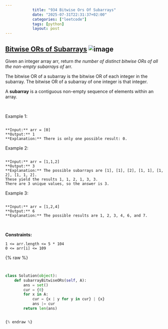 ```yaml
---
            title: "934 Bitwise Ors Of Subarrays"
            date: "2025-07-31T22:31:37+02:00"
            categories: ["leetcode"]
            tags: [python]
            layout: post
---
```

            
## [Bitwise ORs of Subarrays](https://leetcode.com/problems/bitwise-ors-of-subarrays) ![image](https://img.shields.io/badge/Difficulty-Medium-orange)

Given an integer array arr, return *the number of distinct bitwise ORs of all the non-empty subarrays of* arr.

The bitwise OR of a subarray is the bitwise OR of each integer in the subarray. The bitwise OR of a subarray of one integer is that integer.

A **subarray** is a contiguous non-empty sequence of elements within an array.

 

Example 1:

```

**Input:** arr = [0]
**Output:** 1
**Explanation:** There is only one possible result: 0.

```

Example 2:

```

**Input:** arr = [1,1,2]
**Output:** 3
**Explanation:** The possible subarrays are [1], [1], [2], [1, 1], [1, 2], [1, 1, 2].
These yield the results 1, 1, 2, 1, 3, 3.
There are 3 unique values, so the answer is 3.

```

Example 3:

```

**Input:** arr = [1,2,4]
**Output:** 6
**Explanation:** The possible results are 1, 2, 3, 4, 6, and 7.

```

 

**Constraints:**

	1 <= arr.length <= 5 * 104
	0 <= arr[i] <= 109

{% raw %}


```python


class Solution(object):
    def subarrayBitwiseORs(self, A):
        ans = set()
        cur = {0}
        for x in A:
            cur = {x | y for y in cur} | {x}
            ans |= cur
        return len(ans)


{% endraw %}
